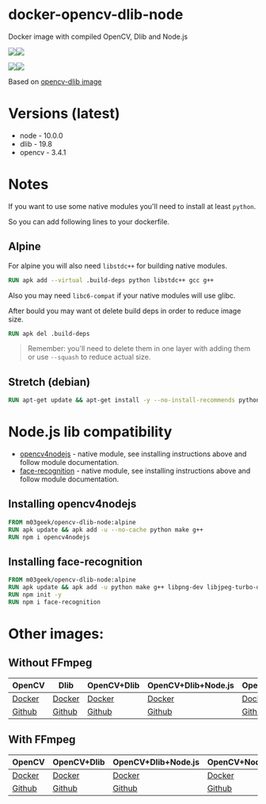 # docker-opencv-dlib-node

Docker image with compiled OpenCV, Dlib and Node.js

[![](https://images.microbadger.com/badges/version/m03geek/opencv-dlib-node:alpine.svg)](https://microbadger.com/images/m03geek/opencv-dlib-node:alpine "version")[![](https://images.microbadger.com/badges/image/m03geek/opencv-dlib-node:alpine.svg)](https://microbadger.com/images/m03geek/opencv-dlib-node:alpine "layers")

[![](https://images.microbadger.com/badges/version/m03geek/opencv-dlib-node:stretch.svg)](https://microbadger.com/images/m03geek/opencv-dlib-node:stretch "version")[![](https://images.microbadger.com/badges/image/m03geek/opencv-dlib-node:stretch.svg)](https://microbadger.com/images/m03geek/opencv-dlib-node:stretch "layers")

Based on [opencv-dlib image](https://hub.docker.com/r/m03geek/opencv-dlib/)

# Versions (latest)

* node - 10.0.0
* dlib - 19.8
* opencv - 3.4.1

# Notes

If you want to use some native modules you'll need to install at least `python`.

So you can add following lines to your dockerfile.

## Alpine 

For alpine you will also need `libstdc++` for building native modules.

```Dockerfile
RUN apk add --virtual .build-deps python libstdc++ gcc g++
```

Also you may need `libc6-compat` if your native modules will use glibc.

After bould you may want ot delete build deps in order to reduce image size.

```Dockerfile
RUN apk del .build-deps
```

> Remember: you'll need to delete them in one layer with adding them or use `--squash` to reduce actual size.

## Stretch (debian)

```Dockerfile
RUN apt-get update && apt-get install -y --no-install-recommends python build-essential
```

# Node.js lib compatibility

* [opencv4nodejs](https://www.npmjs.com/package/opencv4nodejs) - native module, see installing instructions above and follow module documentation.
* [face-recognition](https://www.npmjs.com/package/face-recognition) - native module, see installing instructions above and follow module documentation.

## Installing opencv4nodejs

```Dockerfile
FROM m03geek/opencv-dlib-node:alpine
RUN apk update && apk add -u --no-cache python make g++
RUN npm i opencv4nodejs
```

## Installing face-recognition

```Dockerfile
FROM m03geek/opencv-dlib-node:alpine
RUN apk update && apk add -u python make g++ libpng-dev libjpeg-turbo-dev giflib-dev libx11-dev
RUN npm init -y
RUN npm i face-recognition
```

# Other images:

## Without FFmpeg

| OpenCV | Dlib | OpenCV+Dlib | OpenCV+Dlib+Node.js | OpenCV+Node.js | Dlib+Node.js |
|-|-|-|-|-|-|
| [Docker](https://hub.docker.com/r/m03geek/opencv/) | [Docker](https://hub.docker.com/r/m03geek/dlib/) | [Docker](https://hub.docker.com/r/m03geek/opencv-dlib/) | [Docker](https://hub.docker.com/r/m03geek/opencv-dlib-node/) | [Docker](https://hub.docker.com/r/m03geek/opencv-node/) | [Docker](https://hub.docker.com/r/m03geek/dlib-node/) |
| [Github](https://github.com/SkeLLLa/docker-opencv) | [Github](https://github.com/SkeLLLa/docker-dlib) | [Github](https://github.com/SkeLLLa/docker-opencv-dlib) | [Github](https://github.com/SkeLLLa/docker-opencv-dlib-node) | [Github](https://github.com/SkeLLLa/docker-opencv-node) | [Github](https://github.com/SkeLLLa/docker-dlib-node) |

## With FFmpeg

| OpenCV | OpenCV+Dlib | OpenCV+Dlib+Node.js | OpenCV+Node.js |
|-|-|-|-|
| [Docker](https://hub.docker.com/r/m03geek/ffmpeg-opencv/) | [Docker](https://hub.docker.com/r/m03geek/ffmpeg-opencv-dlib/) | [Docker](https://hub.docker.com/r/m03geek/ffmpeg-opencv-dlib-node/) | [Docker](https://hub.docker.com/r/m03geek/ffmpeg-opencv-dlib-node/) |
| [Github](https://github.com/SkeLLLa/docker-ffmpeg-opencv) | [Github](https://github.com/SkeLLLa/docker-ffmpeg-opencv) | [Github](https://github.com/SkeLLLa/docker-ffmpeg-opencv-dlib-node) | [Github](https://github.com/SkeLLLa/docker-ffmpeg-opencv-node) |